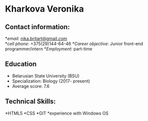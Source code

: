 # **Kharkova Veronika**

## **Contact information:**
*_email:_ nika.britart@gmail.com  
*_cell phone:_ +375(29)144-64-46
*_Career objective:_ Junior front-end programmer/intern
*_Employment:_ part-time

## **Education** 
  * Belarusian State University (BSU) 
  * Specialization: Biology (2017- present)
  * Average score: 7.6

## **Technical Skills**:
*HTML5
*CSS
*GIT
*experience with Windows OS
 